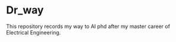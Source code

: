 # Dr_way
This repository records my way to AI phd after my master career of Electrical Engineering. 

